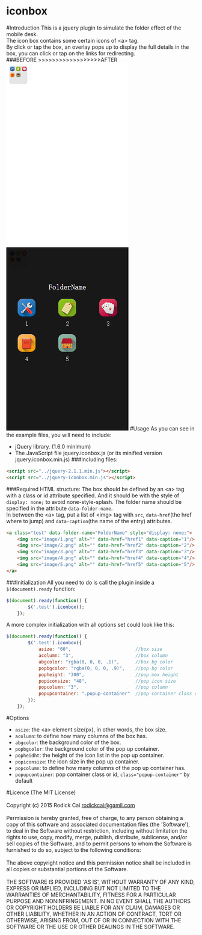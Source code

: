 iconbox
===================================
#Introduction
This is a jquery plugin to simulate the folder effect of the mobile desk.<br/>
The icon box contains some certain icons of \<a> tag.<br/>
By click or tap the box, an overlay pops up to display the full details in the box, you can click or tap on the links for redirecting.<br/> 
###BEFORE >>>>>>>>>>>>>>>>>>AFTER
![](https://github.com/rodickmini/iconbox/raw/master/examples/image/before.jpg)
![](https://github.com/rodickmini/iconbox/raw/master/examples/image/after.jpg)
#Usage
As you can see in the example files, you will need to include:<br/>
* jQuery library. (1.6.0 minimum)
* The JavaScript file jquery.iconbox.js (or its minified version jquery.iconbox.min.js)
###Including files:
```html
<script src="../jquery-2.1.1.min.js"></script>
<script src="../jquery-iconbox.min.js"></script>
```
###Required HTML structure:
The box should be defined by an \<a> tag with a class or id attribute specified. And it should be with the style of `display: none;` to avoid none-style-splash. The folder name should be specified in the attribute `data-folder-name`.<br/>
In between the \<a> tag, put a list of \<img> tag with `src`, `data-href`(the href where to jump) and `data-caption`(the name of the entry) attributes.
```html
<a class="test" data-folder-name="FolderName" style="display: none;">
    <img src="image/1.png" alt="" data-href="href1" data-caption="1"/>
    <img src="image/2.png" alt="" data-href="href2" data-caption="2"/>
    <img src="image/3.png" alt="" data-href="href3" data-caption="3"/>
    <img src="image/4.png" alt="" data-href="href4" data-caption="4"/>
    <img src="image/5.png" alt="" data-href="href5" data-caption="5"/>
</a>
```
###Initialization
All you need to do is call the plugin inside a `$(document).ready` function:
```javascript
$(document).ready(function() {
        $('.test').iconbox();
    });
```
A more complex initialization with all options set could look like this:
```javascript
$(document).ready(function() {
        $('.test').iconbox({
            asize: "60",                        //box size
            acolumn: "3",                       //box column
            abgcolor: "rgba(0, 0, 0, .1)",      //box bg color
            popbgcolor: "rgba(0, 0, 0, .9)",    //pop bg color
            popheight: "300",                   //pop max height
            popiconsize: "48",                  //pop icon size
            popcolumn: "3",                     //pop column
            popupcontainer: ".popup-container"  //pop container class or id
        });
    });
```
#Options
* `asize`: the \<a> element size(px), in other words, the box size.
* `acolumn`: to define how many columns of the box has.
* `abgcolor`: the background color of the box.
* `popbgcolor`: the background color of the pop up container.
* `popheidht`: the height of the icon list in the pop up container.
* `popiconsize`: the icon size in the pop up container.
* `popcolumn`: to define how many columns of the pop up container has.
* `popupcontainer`: pop container class or id, `class="popup-container"` by default

#Licence
(The MIT License)<br/>
<br/>
Copyright (c) 2015 Rodick Cai <rodickcai@gamil.com><br/>
<br/>
Permission is hereby granted, free of charge, to any person obtaining a copy of this software and associated documentation files (the 'Software'), to deal in the Software without restriction, including without limitation the rights to use, copy, modify, merge, publish, distribute, sublicense, and/or sell copies of the Software, and to permit persons to whom the Software is furnished to do so, subject to the following conditions:<br/>
<br/>
The above copyright notice and this permission notice shall be included in all copies or substantial portions of the Software.<br/>
<br/>
THE SOFTWARE IS PROVIDED 'AS IS', WITHOUT WARRANTY OF ANY KIND, EXPRESS OR IMPLIED, INCLUDING BUT NOT LIMITED TO THE WARRANTIES OF MERCHANTABILITY, FITNESS FOR A PARTICULAR PURPOSE AND NONINFRINGEMENT. IN NO EVENT SHALL THE AUTHORS OR COPYRIGHT HOLDERS BE LIABLE FOR ANY CLAIM, DAMAGES OR OTHER LIABILITY, WHETHER IN AN ACTION OF CONTRACT, TORT OR OTHERWISE, ARISING FROM, OUT OF OR IN CONNECTION WITH THE SOFTWARE OR THE USE OR OTHER DEALINGS IN THE SOFTWARE.<br/>
<br/>
